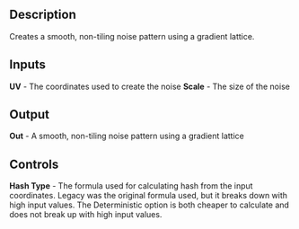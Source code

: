 ## Description
Creates a smooth, non-tiling noise pattern using a gradient lattice.

## Inputs
**UV** - The coordinates used to create the noise
**Scale** - The size of the noise

## Output
**Out** - A smooth, non-tiling noise pattern using a gradient lattice

## Controls
**Hash Type** - The formula used for calculating hash from the input coordinates.  Legacy was the original formula used, but it breaks down with high input values.  The Deterministic option is both cheaper to calculate and does not break up with high input values.